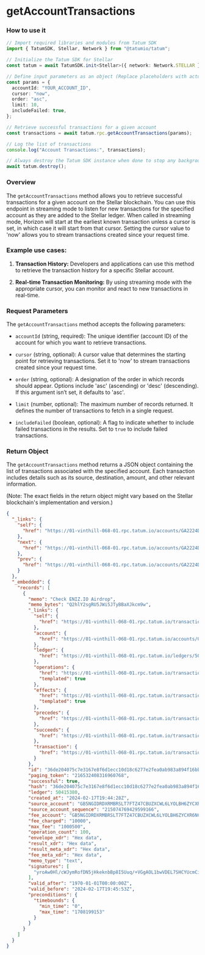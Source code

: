 # getAccountTransactions

### How to use it

```typescript
// Import required libraries and modules from Tatum SDK
import { TatumSDK, Stellar, Network } from "@tatumio/tatum";

// Initialize the Tatum SDK for Stellar
const tatum = await TatumSDK.init<Stellar>({ network: Network.STELLAR });

// Define input parameters as an object (Replace placeholders with actual values and remove redundant)
const params = {
  accountId: "YOUR_ACCOUNT_ID",
  cursor: "now",
  order: "asc",
  limit: 10,
  includeFailed: true,
};

// Retrieve successful transactions for a given account
const transactions = await tatum.rpc.getAccountTransactions(params);

// Log the list of transactions
console.log("Account Transactions:", transactions);

// Always destroy the Tatum SDK instance when done to stop any background processes
await tatum.destroy();
```

### Overview

The `getAccountTransactions` method allows you to retrieve successful transactions for a given account on the Stellar blockchain. You can use this endpoint in streaming mode to listen for new transactions for the specified account as they are added to the Stellar ledger. When called in streaming mode, Horizon will start at the earliest known transaction unless a cursor is set, in which case it will start from that cursor. Setting the cursor value to 'now' allows you to stream transactions created since your request time.

### Example use cases:

1. **Transaction History:**
   Developers and applications can use this method to retrieve the transaction history for a specific Stellar account.

2. **Real-time Transaction Monitoring:**
   By using streaming mode with the appropriate cursor, you can monitor and react to new transactions in real-time.

### Request Parameters

The `getAccountTransactions` method accepts the following parameters:

- `accountId` (string, required):
  The unique identifier (account ID) of the account for which you want to retrieve transactions.

- `cursor` (string, optional):
  A cursor value that determines the starting point for retrieving transactions. Set it to 'now' to stream transactions created since your request time.

- `order` (string, optional):
  A designation of the order in which records should appear. Options include 'asc' (ascending) or 'desc' (descending). If this argument isn’t set, it defaults to 'asc'.

- `limit` (number, optional):
  The maximum number of records returned. It defines the number of transactions to fetch in a single request.

- `includeFailed` (boolean, optional):
  A flag to indicate whether to include failed transactions in the results. Set to `true` to include failed transactions.

### Return Object

The `getAccountTransactions` method returns a JSON object containing the list of transactions associated with the specified account. Each transaction includes details such as its source, destination, amount, and other relevant information.

(Note: The exact fields in the return object might vary based on the Stellar blockchain's implementation and version.)

```json
{
  "_links": {
    "self": {
      "href": "https://01-vinthill-068-01.rpc.tatum.io/accounts/GA2224DCGO3WHC4EALA2PR2BZEMAYZPBPTHS243ZYYWQMBWRPJSZH5A6/transactions?cursor=&limit=10&order=asc"
    },
    "next": {
      "href": "https://01-vinthill-068-01.rpc.tatum.io/accounts/GA2224DCGO3WHC4EALA2PR2BZEMAYZPBPTHS243ZYYWQMBWRPJSZH5A6/transactions?cursor=216532408316960768&limit=10&order=asc"
    },
    "prev": {
      "href": "https://01-vinthill-068-01.rpc.tatum.io/accounts/GA2224DCGO3WHC4EALA2PR2BZEMAYZPBPTHS243ZYYWQMBWRPJSZH5A6/transactions?cursor=216517620744060928&limit=10&order=desc"
    }
  },
  "_embedded": {
    "records": [
      {
        "memo": "Check ENIZ.IO Airdrop",
        "memo_bytes": "Q2hlY2sgRU5JWi5JTyBBaXJkcm9w",
        "_links": {
          "self": {
            "href": "https://01-vinthill-068-01.rpc.tatum.io/transactions/36de204075c7e3167e8f6d1ecc10d18c6277e2fea0ab983a894f16bb81bd5f16"
          },
          "account": {
            "href": "https://01-vinthill-068-01.rpc.tatum.io/accounts/GB5NGIDRDXRMBRSLT7FTZ47CBUZXCWL6LYOLBH6ZYCXR6NCNJTE2ENIZ"
          },
          "ledger": {
            "href": "https://01-vinthill-068-01.rpc.tatum.io/ledgers/50415380"
          },
          "operations": {
            "href": "https://01-vinthill-068-01.rpc.tatum.io/transactions/36de204075c7e3167e8f6d1ecc10d18c6277e2fea0ab983a894f16bb81bd5f16/operations{?cursor,limit,order}",
            "templated": true
          },
          "effects": {
            "href": "https://01-vinthill-068-01.rpc.tatum.io/transactions/36de204075c7e3167e8f6d1ecc10d18c6277e2fea0ab983a894f16bb81bd5f16/effects{?cursor,limit,order}",
            "templated": true
          },
          "precedes": {
            "href": "https://01-vinthill-068-01.rpc.tatum.io/transactions?order=asc&cursor=216532408316960768"
          },
          "succeeds": {
            "href": "https://01-vinthill-068-01.rpc.tatum.io/transactions?order=desc&cursor=216532408316960768"
          },
          "transaction": {
            "href": "https://01-vinthill-068-01.rpc.tatum.io/transactions/36de204075c7e3167e8f6d1ecc10d18c6277e2fea0ab983a894f16bb81bd5f16"
          }
        },
        "id": "36de204075c7e3167e8f6d1ecc10d18c6277e2fea0ab983a894f16bb81bd5f16",
        "paging_token": "216532408316960768",
        "successful": true,
        "hash": "36de204075c7e3167e8f6d1ecc10d18c6277e2fea0ab983a894f16bb81bd5f16",
        "ledger": 50415380,
        "created_at": "2024-02-17T19:44:28Z",
        "source_account": "GB5NGIDRDXRMBRSLT7FTZ47CBUZXCWL6LYOLBH6ZYCXR6NCNJTE2ENIZ",
        "source_account_sequence": "215074769429599166",
        "fee_account": "GB5NGIDRDXRMBRSLT7FTZ47CBUZXCWL6LYOLBH6ZYCXR6NCNJTE2ENIZ",
        "fee_charged": "10000",
        "max_fee": "1000500",
        "operation_count": 100,
        "envelope_xdr": "Hex data",
        "result_xdr": "Hex data",
        "result_meta_xdr": "Hex data",
        "fee_meta_xdr": "Hex data",
        "memo_type": "text",
        "signatures": [
          "yroAw0Hl/cWJymRofDN5jHkeknbBp8I5Uuq/+VGgAOL1bwVDEL7SHCYUcmCix96mIXUwln4yaeTb1v505AvtBA=="
        ],
        "valid_after": "1970-01-01T00:00:00Z",
        "valid_before": "2024-02-17T19:45:53Z",
        "preconditions": {
          "timebounds": {
            "min_time": "0",
            "max_time": "1708199153"
          }
        }
      }
    ]
  }
}
```
